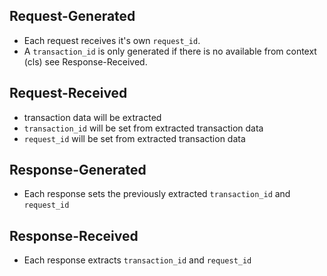 ## Request-Generated

* Each request receives it's own `request_id`.
* A `transaction_id` is only generated if there is no available from context (cls) see Response-Received.

## Request-Received

* transaction data will be extracted
* `transaction_id` will be set from extracted transaction data
* `request_id` will be set from extracted transaction data

## Response-Generated

* Each response sets the previously extracted `transaction_id` and `request_id`

## Response-Received

* Each response extracts `transaction_id` and `request_id`
